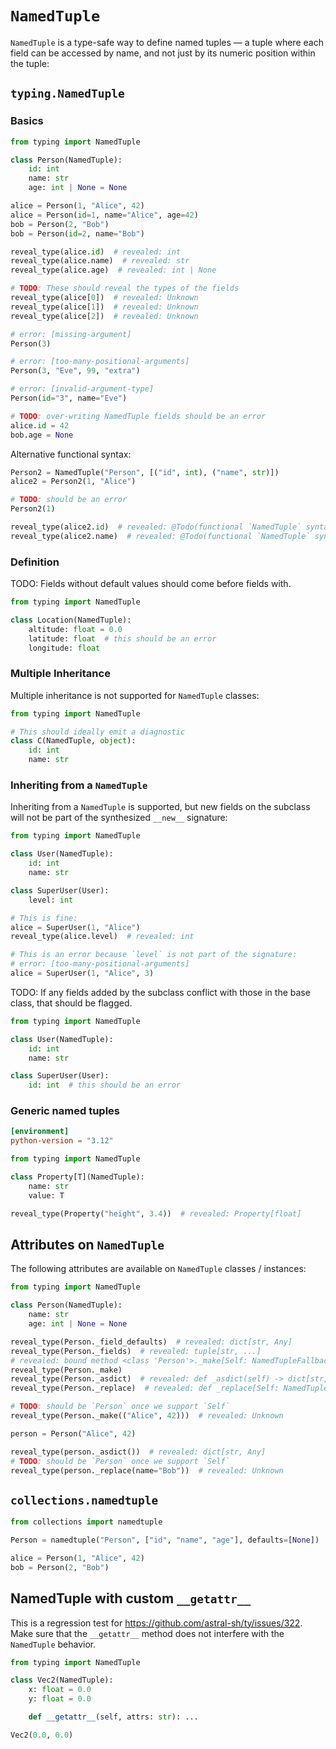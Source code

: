 # `NamedTuple`

`NamedTuple` is a type-safe way to define named tuples — a tuple where each field can be accessed by
name, and not just by its numeric position within the tuple:

## `typing.NamedTuple`

### Basics

```py
from typing import NamedTuple

class Person(NamedTuple):
    id: int
    name: str
    age: int | None = None

alice = Person(1, "Alice", 42)
alice = Person(id=1, name="Alice", age=42)
bob = Person(2, "Bob")
bob = Person(id=2, name="Bob")

reveal_type(alice.id)  # revealed: int
reveal_type(alice.name)  # revealed: str
reveal_type(alice.age)  # revealed: int | None

# TODO: These should reveal the types of the fields
reveal_type(alice[0])  # revealed: Unknown
reveal_type(alice[1])  # revealed: Unknown
reveal_type(alice[2])  # revealed: Unknown

# error: [missing-argument]
Person(3)

# error: [too-many-positional-arguments]
Person(3, "Eve", 99, "extra")

# error: [invalid-argument-type]
Person(id="3", name="Eve")

# TODO: over-writing NamedTuple fields should be an error
alice.id = 42
bob.age = None
```

Alternative functional syntax:

```py
Person2 = NamedTuple("Person", [("id", int), ("name", str)])
alice2 = Person2(1, "Alice")

# TODO: should be an error
Person2(1)

reveal_type(alice2.id)  # revealed: @Todo(functional `NamedTuple` syntax)
reveal_type(alice2.name)  # revealed: @Todo(functional `NamedTuple` syntax)
```

### Definition

TODO: Fields without default values should come before fields with.

```py
from typing import NamedTuple

class Location(NamedTuple):
    altitude: float = 0.0
    latitude: float  # this should be an error
    longitude: float
```

### Multiple Inheritance

Multiple inheritance is not supported for `NamedTuple` classes:

```py
from typing import NamedTuple

# This should ideally emit a diagnostic
class C(NamedTuple, object):
    id: int
    name: str
```

### Inheriting from a `NamedTuple`

Inheriting from a `NamedTuple` is supported, but new fields on the subclass will not be part of the
synthesized `__new__` signature:

```py
from typing import NamedTuple

class User(NamedTuple):
    id: int
    name: str

class SuperUser(User):
    level: int

# This is fine:
alice = SuperUser(1, "Alice")
reveal_type(alice.level)  # revealed: int

# This is an error because `level` is not part of the signature:
# error: [too-many-positional-arguments]
alice = SuperUser(1, "Alice", 3)
```

TODO: If any fields added by the subclass conflict with those in the base class, that should be
flagged.

```py
from typing import NamedTuple

class User(NamedTuple):
    id: int
    name: str

class SuperUser(User):
    id: int  # this should be an error
```

### Generic named tuples

```toml
[environment]
python-version = "3.12"
```

```py
from typing import NamedTuple

class Property[T](NamedTuple):
    name: str
    value: T

reveal_type(Property("height", 3.4))  # revealed: Property[float]
```

## Attributes on `NamedTuple`

The following attributes are available on `NamedTuple` classes / instances:

```py
from typing import NamedTuple

class Person(NamedTuple):
    name: str
    age: int | None = None

reveal_type(Person._field_defaults)  # revealed: dict[str, Any]
reveal_type(Person._fields)  # revealed: tuple[str, ...]
# revealed: bound method <class 'Person'>._make[Self: NamedTupleFallback](iterable: Iterable[Any]) -> Self
reveal_type(Person._make)
reveal_type(Person._asdict)  # revealed: def _asdict(self) -> dict[str, Any]
reveal_type(Person._replace)  # revealed: def _replace[Self: NamedTupleFallback](self, **kwargs: Any) -> Self

# TODO: should be `Person` once we support `Self`
reveal_type(Person._make(("Alice", 42)))  # revealed: Unknown

person = Person("Alice", 42)

reveal_type(person._asdict())  # revealed: dict[str, Any]
# TODO: should be `Person` once we support `Self`
reveal_type(person._replace(name="Bob"))  # revealed: Unknown
```

## `collections.namedtuple`

```py
from collections import namedtuple

Person = namedtuple("Person", ["id", "name", "age"], defaults=[None])

alice = Person(1, "Alice", 42)
bob = Person(2, "Bob")
```

## NamedTuple with custom `__getattr__`

This is a regression test for <https://github.com/astral-sh/ty/issues/322>. Make sure that the
`__getattr__` method does not interfere with the `NamedTuple` behavior.

```py
from typing import NamedTuple

class Vec2(NamedTuple):
    x: float = 0.0
    y: float = 0.0

    def __getattr__(self, attrs: str): ...

Vec2(0.0, 0.0)
```
